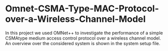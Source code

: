 # Omnet-CSMA-Type-MAC-Protocol-over-a-Wireless-Channel-Model


In this project we used OMNet++ to investigate the performance of a simple CSMAtype medium access control protocol over a wireless channel model. An overview over the considered system is shown in the system setup file. 
